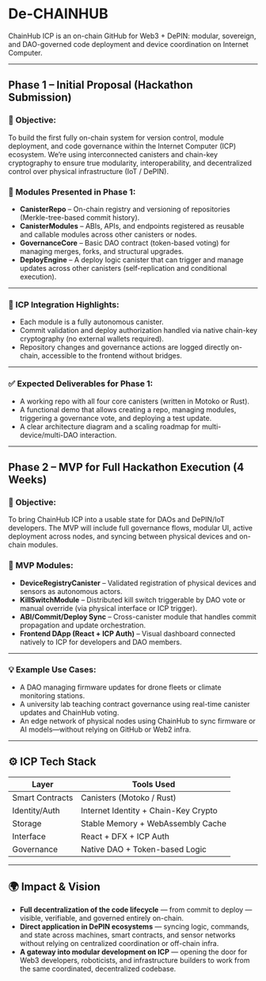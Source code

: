 # De-CHAINHUB
ChainHub ICP is an on-chain GitHub for Web3 + DePIN: modular, sovereign, and DAO-governed code deployment and device coordination on Internet Computer.

---

## Phase 1 – Initial Proposal (Hackathon Submission)

### 🎯 Objective:
To build the first fully on-chain system for version control, module deployment, and code governance within the Internet Computer (ICP) ecosystem. We’re using interconnected canisters and chain-key cryptography to ensure true modularity, interoperability, and decentralized control over physical infrastructure (IoT / DePIN).

### 🧩 Modules Presented in Phase 1:
- **CanisterRepo** – On-chain registry and versioning of repositories (Merkle-tree-based commit history).
- **CanisterModules** – ABIs, APIs, and endpoints registered as reusable and callable modules across other canisters or nodes.
- **GovernanceCore** – Basic DAO contract (token-based voting) for managing merges, forks, and structural upgrades.
- **DeployEngine** – A deploy logic canister that can trigger and manage updates across other canisters (self-replication and conditional execution).

---

### 🔗 ICP Integration Highlights:
- Each module is a fully autonomous canister.
- Commit validation and deploy authorization handled via native chain-key cryptography (no external wallets required).
- Repository changes and governance actions are logged directly on-chain, accessible to the frontend without bridges.

---

### ✅ Expected Deliverables for Phase 1:
- A working repo with all four core canisters (written in Motoko or Rust).
- A functional demo that allows creating a repo, managing modules, triggering a governance vote, and deploying a test update.
- A clear architecture diagram and a scaling roadmap for multi-device/multi-DAO interaction.

---

## Phase 2 – MVP for Full Hackathon Execution (4 Weeks)

### 🎯 Objective:
To bring ChainHub ICP into a usable state for DAOs and DePIN/IoT developers. The MVP will include full governance flows, modular UI, active deployment across nodes, and syncing between physical devices and on-chain modules.

### 🧩 MVP Modules:
- **DeviceRegistryCanister** – Validated registration of physical devices and sensors as autonomous actors.
- **KillSwitchModule** – Distributed kill switch triggerable by DAO vote or manual override (via physical interface or ICP trigger).
- **ABI/Commit/Deploy Sync** – Cross-canister module that handles commit propagation and update orchestration.
- **Frontend DApp (React + ICP Auth)** – Visual dashboard connected natively to ICP for developers and DAO members.

---

### 💡 Example Use Cases:
- A DAO managing firmware updates for drone fleets or climate monitoring stations.
- A university lab teaching contract governance using real-time canister updates and ChainHub voting.
- An edge network of physical nodes using ChainHub to sync firmware or AI models—without relying on GitHub or Web2 infra.

---

## ⚙️ ICP Tech Stack

| Layer            | Tools Used                              |
|------------------|------------------------------------------|
| Smart Contracts  | Canisters (Motoko / Rust)                |
| Identity/Auth    | Internet Identity + Chain-Key Crypto     |
| Storage          | Stable Memory + WebAssembly Cache        |
| Interface        | React + DFX + ICP Auth                   |
| Governance       | Native DAO + Token-based Logic           |

---

## 🌍 Impact & Vision

- **Full decentralization of the code lifecycle** — from commit to deploy — visible, verifiable, and governed entirely on-chain.
- **Direct application in DePIN ecosystems** — syncing logic, commands, and state across machines, smart contracts, and sensor networks without relying on centralized coordination or off-chain infra.
- **A gateway into modular development on ICP** — opening the door for Web3 developers, roboticists, and infrastructure builders to work from the same coordinated, decentralized codebase.